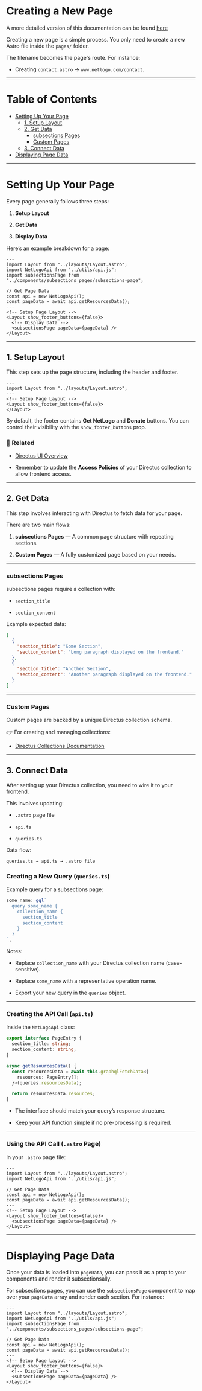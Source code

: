 # Creating a New Page
A more detailed version of this documentation can be found [here](detailed-create-pages.md)

Creating a new page is a simple process. You only need to create a new Astro file inside the `pages/` folder.

The filename becomes the page's route. For instance:

- Creating `contact.astro` → `www.netlogo.com/contact`.
    

---

# Table of Contents

- [Setting Up Your Page](#setting-up-your-page)    
    - [1. Setup Layout](#1-setup-layout)
    - [2. Get Data](#2-get-data)
        - [subsections Pages](#subsections-pages)
        - [Custom Pages](e#custom-pages)
    - [3. Connect Data](#3-connect-data)
- [Displaying Page Data](#displaying-page-data)
    

---

# Setting Up Your Page

Every page generally follows three steps:

1. **Setup Layout**
    
2. **Get Data**
    
3. **Display Data**
    

Here’s an example breakdown for a page:

```astro
---
import Layout from "../layouts/Layout.astro";
import NetLogoApi from "../utils/api.js";
import subsectionsPage from "../components/subsections_pages/subsections-page";

// Get Page Data
const api = new NetLogoApi();
const pageData = await api.getResourcesData();
---
<!-- Setup Page Layout -->
<Layout show_footer_buttons={false}>
  <!-- Display Data -->
  <subsectionsPage pageData={pageData} />
</Layout>
```

---

## 1. Setup Layout

This step sets up the page structure, including the header and footer.

```astro
---
import Layout from "../layouts/Layout.astro";
---
<!-- Setup Page Layout -->
<Layout show_footer_buttons={false}>
</Layout>
```

By default, the footer contains **Get NetLogo** and **Donate** buttons. You can control their visibility with the `show_footer_buttons` prop.

### 🔗 Related

- [Directus UI Overview](https://docs.directus.io/user-guide/overview/glossary.html#collections)
    
- Remember to update the **Access Policies** of your Directus collection to allow frontend access.
    

---

## 2. Get Data

This step involves interacting with Directus to fetch data for your page.

There are two main flows:

1. **subsections Pages** — A common page structure with repeating sections.
    
2. **Custom Pages** — A fully customized page based on your needs.
    

---

### subsections Pages

subsections pages require a collection with:

- `section_title`
    
- `section_content`
    

Example expected data:

```json
[
  {
    "section_title": "Some Section",
    "section_content": "Long paragraph displayed on the frontend."
  },
  {
    "section_title": "Another Section",
    "section_content": "Another paragraph displayed on the frontend."
  }
]
```

---

### Custom Pages

Custom pages are backed by a unique Directus collection schema.

👉 For creating and managing collections:

- [Directus Collections Documentation](https://docs.directus.io/reference/system/collections.html)
    

---

## 3. Connect Data

After setting up your Directus collection, you need to wire it to your frontend.

This involves updating:

- `.astro` page file
    
- `api.ts`
    
- `queries.ts`
    

Data flow:

```
queries.ts → api.ts → .astro file
```

### Creating a New Query (`queries.ts`)

Example query for a subsections page:

```ts
some_name: gql`
  query some_name {
    collection_name {
      section_title
      section_content
    }
  }
`,
```

Notes:

- Replace `collection_name` with your Directus collection name (case-sensitive).
    
- Replace `some_name` with a representative operation name.
    
- Export your new query in the `queries` object.
    

---

### Creating the API Call (`api.ts`)

Inside the `NetLogoApi` class:

```ts
export interface PageEntry {
  section_title: string;
  section_content: string;
}

async getResourcesData() {
  const resourcesData = await this.graphqlFetchData<{
    resources: PageEntry[];
  }>(queries.resourcesData);

  return resourcesData.resources;
}
```

- The interface should match your query’s response structure.
    
- Keep your API function simple if no pre-processing is required.
    

---

### Using the API Call (`.astro` Page)

In your `.astro` page file:

```astro
---
import Layout from "../layouts/Layout.astro";
import NetLogoApi from "../utils/api.js";

// Get Page Data
const api = new NetLogoApi();
const pageData = await api.getResourcesData();
---
<!-- Setup Page Layout -->
<Layout show_footer_buttons={false}>
  <subsectionsPage pageData={pageData} />
</Layout>
```

---

# Displaying Page Data

Once your data is loaded into `pageData`, you can pass it as a prop to your components and render it subsectionsally.

For subsections pages, you can use the `subsectionsPage` component to map over your `pageData` array and render each section. For instance:
```
---
import Layout from "../layouts/Layout.astro";
import NetLogoApi from "../utils/api.js";
import subsectionsPage from "../components/subsections_pages/subsections-page";

// Get Page Data
const api = new NetLogoApi();
const pageData = await api.getResourcesData();
---
<!-- Setup Page Layout -->
<Layout show_footer_buttons={false}>
  <!-- Display Data -->
  <subsectionsPage pageData={pageData} />
</Layout>
```

